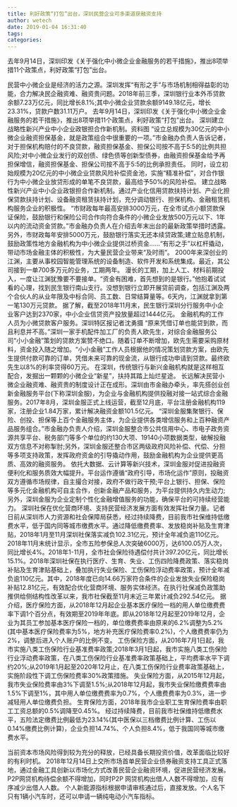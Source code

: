 ```yaml
---
title: 利好政策“打包”出台，深圳民营企业可多渠道获融资支持
author: wetech
date: 2019-01-04 16:31:40
tags: 
categories: 
---
```

去年9月14日，深圳印发《关于强化中小微企业金融服务的若干措施》，推出8项举措11个政策点，利好政策“打包”出台。
<!-- more -->
民营中小微企业是经济的活力之源。深圳发挥“有形之手”与市场机制相得益彰的功能，合力解决民企融资难、融资贵问题。2018年前三季，深圳银行业本外币贷款余额7.23万亿元，同比增长8.1%;其中小微企业贷款余额9149.18亿元，增长23.31%，贷款户数31.11万户。
去年9月14日，深圳印发《关于强化中小微企业金融服务的若干措施》，推出8项举措11个政策点，利好政策“打包”出台。
深圳建立战略性新兴产业中小企业政银担合作新机制。资料图
“设立总规模为30亿元的中小微企业融资担保基金，就是政策组合中很重要的一项。”市金融办负责人告诉记者，对于担保机构赔付的不良贷款，融资担保基金、担保公司按不高于5∶5的比例共担风险;对中小微企业发行的双创债、绿色债等创新型债券，由融资担保基金给予再担保增信，融资担保基金、担保公司按不高于5∶5的比例承担责任。
同时，设立初始规模为20亿元的中小微企业贷款风险补偿资金池，实施“精准补偿”，对合作银行为中小微企业放贷形成的单笔不良贷款，最高给予50%的风险补偿。
建立战略性新兴产业中小企业政银担合作新机制。通过产业化信用贷款扶持计划、产业化担保贷款扶持计划、设备融资租赁扶持计划，充分调动银行、担保机构、金融租赁机构服务企业的积极性。
“市财政每年最高安排3000万元，在全市试点小额贷款保证保险，鼓励银行和保险公司合作向符合条件的小微企业发放500万元以下、1年以内的流动资金贷款。”市金融办负责人在介绍去年末出台的最新政策举措时透露。
另外，市财政每年安排5000万元，鼓励银行落实无还本续贷政策;建立贴息机制，鼓励政策性地方金融机构为中小微企业提供过桥资金……“有形之手”以杠杆撬动，带动市场金融主体的积极性，为大量民营企业带来“及时雨”。
2000年来深创业的江渊，主要从事校园智能管理系统的设备制造、软件开发和系统集成。最近，其公司接到一单700多万元的业务，工期两年。
漫长的工期，加上人工、材料前期投入，一度让江渊犹豫要不要接单。“资金有困难，首先想到的是银行。”他抱着试试看的心理，找到民生银行南山支行。没想到银行立即开展贷前调查，包括江渊及两个合伙人的从业年限及中标合同、员工数、日常结算量等。6天内，江渊就拿到第一笔130万元贷款。
据了解，截至2018年11月末，民生银行深圳分行服务中小企业客户达到2370家，中小企业信贷资产投放量超过1444亿元。
金融机构的工作人员为小微贷款客户服务。深圳特区报记者沈勇摄
“原来凭借订单也能贷到款，而且利息并不高。”深圳一家手机配件加工厂的负责人欧先生，对综合金融服务公司“小小金融”策划的贷款方案赞不绝口。随着订单不断增加，欧先生需要采购原材料，资金投入随之增加。“小小金融”工作人员根据他的情况策划贷款方案，由欧先生提供付款可靠的订单，凭借未来可靠的现金流，从银行成功申请到贷款。最终欧先生以8%的利率贷得60万元。
在深圳，传统银行与新兴金融机构就是这样相互配合，发掘出一颗颗的小微企业“新星”，扶持其踏上灿烂星途。
长远解决民营小微企业融资难、融资贵的制度设计正在成形。深圳由市金融办牵头，率先搭创业创新金融服务平台(下称深圳金服)，为企业与金融机构提供投融对接一站式综合金融服务。2017年8月，深圳金服正式上线运营，截至12月底，平台注册金融机构119家，注册企业1.84万家，累计解决融资金额101.5亿元。
“深圳金服集聚银行、保险、创投、担保等上百个金融服务主体，为企业提供各类增信服务和上百种融资产品服务组合。”市金融办负责人介绍，深圳金服整合市公共信用中心、市电子政务资源共享平台、税务部门等多个单位的约130大项、19140小项数据类型，破解投融双方信息不对称掣肘;另外，深圳金服还整合市区两级政府风险补偿、代偿、分担等多项支持政策，发挥政府资金的引导撬动作用，鼓励金融机构为企业提供更高质、高效的融资服务。
依托大数据、云计算等新兴技术，深圳金服对促进投融资便利化和服务质效大幅提升。平台运作遵循“政府引导，市场化运作”原则，投融资双方遵循市场规律，自主撮合对接，政府不做行政干预;平台上银行、担保、保险等多元化金融机构可自主合作，创新金融产品和服务，为平台提供持久内生动力;另外，深圳金服为企业定制个性化金融增值服务的功能，确保平台的可持续经营能力。
深圳社保在优化营商环境、支持民营经济发展方面有效发挥社保力量。记者日前从深圳市人力资源和社会保障局获悉，经过持续降费，目前我市社保维持低缴费水平，低于国内同等城市缴费水平。通过降低缴费费率、发放稳岗补贴及生育津贴，2018年1月至11月深圳社保落实减负102.31亿元，预计全年减负逾110亿元。
2018年11月末统计显示，全市五险参保总人次突破6000万，达6100.05万人次，同比增长4%。2018年1-11月，全市社会保险待遇偿付共计397.20亿元，同比增长15.1%。2018年深圳社保在执行医疗、生育、失业、工伤四险降费政策、落实稳岗补贴及生育津贴基础上，叠加执行失业保险、工伤保险浮动费率政策，预计全年减负逾110亿元。其中，2018年度已向14.66万家符合条件的企业发放失业保险稳岗补贴12.81亿元，有效配合优化营商环境、服务实体经济。在执行社保减负政策助推供给侧结构性改革以来，我市社保截至11月末近三年累计减负292.54亿元。
据介绍，医疗保险方面，从2018年12月起企业基本医疗保险一档的用人单位缴费费率下调1个百分点，有效期至2019年年底。即从2018年12月起至2019年12月，企业为其员工参加基本医疗保险一档的，单位缴费费率由原来的6.2%调整为5.2%(其中基本医疗保险费率为5%，地方补充医疗保险费率0.2%)，个人缴费费率仍为2%，调整后进入个人账户的比例不变。
工伤保险方面，从2016年7月1日起，我市实施八类工伤保险行业基准费率政策;2018年3月1日起，我市实施八类工伤保险行业浮动费率政策，在八类工伤保险行业基准费率政策基础上，平均费率水平下调约20%;从2019年1月起至2020年12月止，在八类工伤保险行业费率政策基础上，实施阶段性下调工伤保险费率30%政策措施。
失业保险方面，从2015年12月起，我市失业保险费率由3%下调至1.5%;从2018年12月起，我市失业保险缴费费率由1.5%下调至1%，其中用人单位缴费费率为0.7%，个人缴费费率为0.3%，进一步减轻用人单位缴费负担。
生育保险方面，2018年我市企业职工生育保险费率由职工工资总额的0.5%调降至0.45%。
经过持续降费，目前我市社保维持低缴费水平，五险法定缴费比例最低为23.14%(其中医保以三档缴费比例计算、工伤以0.14%缴费比例计算)，企业负担14.74%、个人负担8.4%，低于我国同等城市缴费水平。
 
 
当前资本市场风险得到较为充分的释放，已经具备长期投资价值，改革面临比较好的有利时机。
2018年12月14日上交所市场首单民营企业债券融资支持工具正式落地，通过金融工具创新以市场化方式改善民营企业融资环境，促进民营经济发展。
P2P网贷机构待偿余额不得增加，同时P2P 网贷机构出借人人数不得增加，应有序减少出借人人数。
个人新能源指标根据申请审核通过后，直接发放。个人名下只有1辆小汽车时，还可以申请一辆纯电动小汽车指标。
